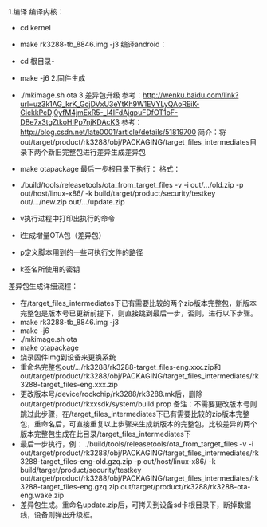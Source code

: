 1.编译
编译内核：
- cd kernel
- make rk3288-tb_8846.img -j3
编译android：
- cd 根目录-
- make -j6
2.固件生成
- ./mkimage.sh ota
3.差异包升级
参考：http://wenku.baidu.com/link?url=uz3k1AG_krK_GcjDVxU3eYtKh9W1EVYLyQAoREiK-GickkPcDj0yfM4jmExR5-_l4IFdAjqpuFDfOT1oF-DBe7x3tgZtkoHIPp7njKDAcK3
参考：http://blog.csdn.net/late0001/article/details/51819700
简介：将out/target/product/rk3288/obj/PACKAGING/target_files_intermediates目录下两个新旧完整包进行差异生成差异包
- make otapackage
最后一步根目录下执行：
格式：
- ./build/tools/releasetools/ota_from_target_files -v -i  out/.../old.zip  -p out/host/linux-x86/ -k build/target/product/security/testkey out/.../new.zip  out/.../update.zip

- v执行过程中打印出执行的命令
- i生成增量OTA包（差异包）
- p定义脚本用到的一些可执行文件的路径
- k签名所使用的密钥

差异包生成详细流程：
- 在/target_files_intermediates下已有需要比较的两个zip版本完整包，新版本完整包是版本号已更新前提下，则直接跳到最后一步，否则，进行以下步骤。
- make rk3288-tb_8846.img -j3
- make -j6
- ./mkimage.sh ota
- make otapackage
- 烧录固件img到设备来更换系统
- 重命名完整包out/.../rk3288/rk3288-target_files-eng.xxx.zip和out/target/product/rk3288/obj/PACKAGING/target_files_intermediates/rk3288-target_files-eng.xxx.zip
- 更改版本号/device/rockchip/rk3288/rk3288.mk后，删除out/target/product/rkxxsdk/system/build.prop
  备注：不需要更改版本号则跳过此步骤，在/target_files_intermediates下已有需要比较的zip版本完整包，重命名后，可直接重复以上步骤来生成新版本的完整包，比较差异的两个版本完整包生成在此目录/target_files_intermediates下
-  最后一步执行，例：
./build/tools/releasetools/ota_from_target_files -v -i out/target/product/rk3288/obj/PACKAGING/target_files_intermediates/rk3288-target_files-eng-old.gzq.zip -p out/host/linux-x86/ -k build/target/product/security/testkey out/target/product/rk3288/obj/PACKAGING/target_files_intermediates/rk3288-target_files-eng.gzq.zip out/target/product/rk3288/rk3288-ota-eng.wake.zip
- 差异包生成。重命名update.zip后，可拷贝到设备sd卡根目录下，断掉数据线，设备则弹出升级框。

